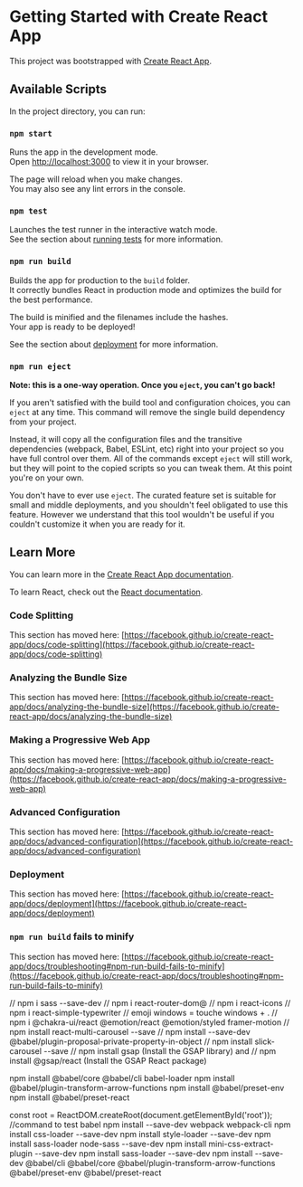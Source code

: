 # Getting Started with Create React App

This project was bootstrapped with [Create React App](https://github.com/facebook/create-react-app).

## Available Scripts

In the project directory, you can run:

### `npm start`

Runs the app in the development mode.\
Open [http://localhost:3000](http://localhost:3000) to view it in your browser.

The page will reload when you make changes.\
You may also see any lint errors in the console.

### `npm test`

Launches the test runner in the interactive watch mode.\
See the section about [running tests](https://facebook.github.io/create-react-app/docs/running-tests) for more information.

### `npm run build`

Builds the app for production to the `build` folder.\
It correctly bundles React in production mode and optimizes the build for the best performance.

The build is minified and the filenames include the hashes.\
Your app is ready to be deployed!

See the section about [deployment](https://facebook.github.io/create-react-app/docs/deployment) for more information.

### `npm run eject`

**Note: this is a one-way operation. Once you `eject`, you can't go back!**

If you aren't satisfied with the build tool and configuration choices, you can `eject` at any time. This command will remove the single build dependency from your project.

Instead, it will copy all the configuration files and the transitive dependencies (webpack, Babel, ESLint, etc) right into your project so you have full control over them. All of the commands except `eject` will still work, but they will point to the copied scripts so you can tweak them. At this point you're on your own.

You don't have to ever use `eject`. The curated feature set is suitable for small and middle deployments, and you shouldn't feel obligated to use this feature. However we understand that this tool wouldn't be useful if you couldn't customize it when you are ready for it.

## Learn More

You can learn more in the [Create React App documentation](https://facebook.github.io/create-react-app/docs/getting-started).

To learn React, check out the [React documentation](https://reactjs.org/).

### Code Splitting

This section has moved here: [https://facebook.github.io/create-react-app/docs/code-splitting](https://facebook.github.io/create-react-app/docs/code-splitting)

### Analyzing the Bundle Size

This section has moved here: [https://facebook.github.io/create-react-app/docs/analyzing-the-bundle-size](https://facebook.github.io/create-react-app/docs/analyzing-the-bundle-size)

### Making a Progressive Web App

This section has moved here: [https://facebook.github.io/create-react-app/docs/making-a-progressive-web-app](https://facebook.github.io/create-react-app/docs/making-a-progressive-web-app)

### Advanced Configuration

This section has moved here: [https://facebook.github.io/create-react-app/docs/advanced-configuration](https://facebook.github.io/create-react-app/docs/advanced-configuration)

### Deployment

This section has moved here: [https://facebook.github.io/create-react-app/docs/deployment](https://facebook.github.io/create-react-app/docs/deployment)

### `npm run build` fails to minify

This section has moved here: [https://facebook.github.io/create-react-app/docs/troubleshooting#npm-run-build-fails-to-minify](https://facebook.github.io/create-react-app/docs/troubleshooting#npm-run-build-fails-to-minify)



<!-- 
This React code snippet is designed to create a sticky header that hides when the user scrolls down and shows when the user scrolls up. Let's break down the code to understand how it works:

1. Ref Creation:
const headerRef = useRef(null);
useRef is a React hook that creates a reference to a DOM element. Here, it initializes headerRef to be null initially. This reference will later be attached to the header element in your JSX.

2. useEffect Hook:

useEffect(() => {
  let prevScrollPos = window.scrollY;

useEffect is a React hook that runs side effects in function components. In this case, it runs once when the component mounts (because the dependency array is empty).
let prevScrollPos = window.scrollY; stores the initial scroll position of the window.

3. Scroll Event Listener:

const handleScroll = () => {
  const currentScrollPos = window.scrollY;
  const headerElement = headerRef.current;
  if (!headerElement) {
    return;
  }
  if (prevScrollPos > currentScrollPos) {
    headerElement.style.transform = "translateY(0)";
  } else {
    headerElement.style.transform = "translateY(-200px)";
  }
  prevScrollPos = currentScrollPos;
};

handleScroll is a function that gets called whenever the user scrolls the window.
currentScrollPos stores the current vertical scroll position.
headerElement gets the current DOM element referenced by headerRef.
The function checks if the header element exists. If not, it returns early.
If the previous scroll position (prevScrollPos) is greater than the current scroll position (currentScrollPos), it means the user is scrolling up, so the header should be shown (translateY(0)).
If the previous scroll position is less than the current scroll position, the user is scrolling down, so the header should be hidden (translateY(-200px)).
The previous scroll position is then updated to the current scroll position.

4. Adding and Cleaning Up the Event Listener:
window.addEventListener('scroll', handleScroll);

return () => {
  window.removeEventListener('scroll', handleScroll);
};

window.addEventListener('scroll', handleScroll); adds the handleScroll function as a listener for the scroll event on the window. This means handleScroll will be called whenever the user scrolls.
The return function in useEffect is a cleanup function that removes the scroll event listener when the component unmounts. This prevents memory leaks by ensuring the event listener is removed.

Full Component Example:
Here’s how you might use the above logic in a functional component:

import React, { useRef, useEffect } from 'react';

const StickyHeader = () => {
  const headerRef = useRef(null);

  useEffect(() => {
    let prevScrollPos = window.scrollY;

    const handleScroll = () => {
      const currentScrollPos = window.scrollY;
      const headerElement = headerRef.current;
      if (!headerElement) {
        return;
      }
      if (prevScrollPos > currentScrollPos) {
        headerElement.style.transform = "translateY(0)";
      } else {
        headerElement.style.transform = "translateY(-200px)";
      }
      prevScrollPos = currentScrollPos;
    };

    window.addEventListener('scroll', handleScroll);

    return () => {
      window.removeEventListener('scroll', handleScroll);
    };
  }, []);

  return (
    <header ref={headerRef} style={{ transition: 'transform 0.3s ease' }}>
      {/* Your header content */}
    </header>
  );
};

export default StickyHeader;

    // Header sticky functionality
    // Step one: useRef initialization
    const headerRef = useRef(null);

    // Step two: useEffect Hook
    useEffect(() => {
        let prevScrollPos = window.scrollY;

        // Step three: scroll event listener
        const handleScroll = () => {
        const currentScrollPos = window.scrollY;
        const headerElement = headerRef.current;
        if (!headerElement) {
            return;
        }
        if (prevScrollPos > currentScrollPos) {
            headerElement.style.transform = "translateY(0)";
        } else {
            headerElement.style.transform = "translateY(-200px)";
        }
        prevScrollPos = currentScrollPos;
        };

        // Step four: Adding and cleaning up the event listener
        window.addEventListener('scroll', handleScroll);
        return () => {
        window.removeEventListener('scroll', handleScroll);
        };
    }, []); // Empty dependency array ensures this effect runs only once

 -->

 <!-- 
 THE INDEX JS FILE

import React from 'react';
import ReactDOM from 'react-dom/client';
import './App.css';
import App from './App';
import reportWebVitals from './reportWebVitals';
import { BrowserRouter } from 'react-router-dom';
import {ThemeProvider} from './component/Header/DarkMode';
import { ChakraProvider } from '@chakra-ui/react';
import { AlertProvider } from './component/Main/AlertMessage/AlertContext';
import "slick-carousel/slick/slick.css";
import "slick-carousel/slick/slick-theme.css";

const root = ReactDOM.createRoot(document.getElementById('root'));
root.render( 
  <React.StrictMode>
    <ThemeProvider>
      <BrowserRouter>
        <AlertProvider>
          <ChakraProvider>
            <App />
          </ChakraProvider>
        </AlertProvider>
      </BrowserRouter>
    </ThemeProvider>
  </React.StrictMode>
);
  -->

  <!-- 
  THE APP.js file

  import React from "react";
import Header from './component/Header/Header';
import Home from './component/Main/Home';
import About from './component/Main/About';
import Services from "./component/Main/Services";
import Videos from './component/Main/Videos'; 
import Contact from './component/Main/Contact';
import Footer from "./component/Footer/Footer";
import { Routes, Route } from 'react-router-dom';
import { useTheme } from './component/Header/DarkMode';
import ScrollingText from "./component/Main/ScrollingText";
import Alert from "./component/Main/AlertMessage/Alert";

function App() {
  const { theme } = useTheme();
  return (
        <main className={`container ${theme === 'light' ? 'dark-mode' : 'light'}`}>
          <Header />
          <Routes>        
            <Route path="/" element={<Home />} /> 
            <Route path="/home" element={<Home />} />
            <Route path="/about" element={<About />} />
            <Route path="/services" element={<Services />} />
            <Route path="/videos" element={<Videos />} />
            <Route path="/contact" element={<Contact />} />
          </Routes>
          <ScrollingText/>
          {/* <About/> */}
          {/* <Services/> */}
          {/* <Videos/> */}
          {/* <Contact/> */}
          <Footer />
          <Alert/>          
        </main>
  ) 
}
THIS IS THE STRUCTURE FOR MULTIPLE PAGES
   -->

   <!-- 
   Header js file

   import { useState, useEffect } from 'react';
import navbarItems from './Data/Data'; // Importing navbarItems from data.js
import { FaBars, FaXmark } from "react-icons/fa6";
import { Link, NavLink } from 'react-router-dom';
import SocialMedia from './SocialMedia';
import LogoImage from './Images/1.png';
import Switch from './Switch';
import { useTheme } from './DarkMode';
import './HeaderSass/index_header.css';


export default function Header() {

    const { theme } = useTheme();

    // we create a useState and initialize the MobileMenuOpen to false
    const [mobileMenuOpen, setMobileMenuOpen] = useState(false);
    // we initialize the hamburgerColor to black
    const [hamburgerColor, setHamburgerColor] = useState(theme === 'light' ? '#ffffff' : '#000000');
    // Store the initial hamburger color
    const initialHamburgerColor = theme === 'light' ? '#ffffff' : '#000000';
    // we initialize the show icon to false
    const [showIcon, setShowIcon] = useState(false);

    // with this function we change me menu on click
    const handleHamburger = ()=>{
        setMobileMenuOpen(!mobileMenuOpen);
        // NOTE: onclick we change not the hamburgerColor but  "mobileMenuOpen" inside the setHamburgerColor function to change it color
        setHamburgerColor(mobileMenuOpen ? initialHamburgerColor : '#ffffff');
    }

    // This function remove the menu on clicking an element
    const handleNavLink = () => {
        if (window.innerWidth < 768) {
            setMobileMenuOpen(false); // Close the mobile menu when a navigation item is clicked
        }
    }

    // useEffect to handle the navigation element's icon
    useEffect(()=>{
        const handleResize = () =>{
            if(window.innerWidth < 768){
                setShowIcon(true);
            } else{
                setShowIcon(false);
            }
        }

        window.addEventListener("resize", handleResize);
        return () => window.removeEventListener("resize", handleResize);
    }, [])

    
    return (
        <div className={`Header ${theme === 'light' ? 'dark-mode' : 'light'}`} >

            {/* logo */}
            <div className='Header__logo'>
                <Link to='/home' className="LinkName">
                    <img className="Header__logo__picture" src={LogoImage} alt="photo_logo" />
                    <h3 className="Header__logo__name">
                        Spencer.
                    </h3>
                </Link>
            </div>

            {/* navigation */}
            {/* to show the menu on click we  create a function on nav element */}
            <nav className={`Header__navbar ${mobileMenuOpen ? 'open' : ''}`}>
                <ul>
                    {navbarItems.map(item => (
                        <li key={item.id}>
                            <NavLink 
                                to={item.url}
                                title={item.title}
                                onClick={handleNavLink} // Call handleNavLink when a navigation item is clicked
                            >
                                {/* this code show/hide this icon on small and wide devices */}
                                {showIcon && <span>{item.icon}</span>}
                                <span>{item.title}</span>
                            </NavLink>
                        </li>
                    ))}
                </ul>
                {/* social-media */}
                <SocialMedia />
            </nav>

            {/* button */}
            <div className='Header__contact'>
                <Switch/>
                    <NavLink className="Header__contact__contactMe" to='/contact'>
                        <button>Contact</button>
                    </NavLink>
                <button className="Header__contact__hamburgerBtn" onClick={handleHamburger}>
                    {mobileMenuOpen ? <FaXmark color={hamburgerColor} /> : <FaBars color={initialHamburgerColor} />}
                </button>
            </div>
        </div>
    );
}
    -->
<!-- 
TO LINK THE FRONTEND AND BACKEND

Pour démarrer à la fois votre frontend et votre backend, vous pouvez utiliser concurrently que vous avez déjà dans vos dépendances. Vous devrez créer des scripts pour démarrer le serveur backend et le client frontend.

Pour le développement(lancer le frontend and backend)
npm start 

Pour la production (lancer le frontend and backend)
npm run start:backend:prod
npm run start:frontend
 -->

 <!-- 
 script initial:
    "build": "react-scripts build",
    "test": "react-scripts test",
    "eject": "react-scripts eject"
  -->

  

// npm i sass --save-dev
// npm i react-router-dom@
// npm i react-icons
// npm i react-simple-typewriter
// emoji windows = touche windows + .
// npm i @chakra-ui/react @emotion/react @emotion/styled framer-motion
// npm install react-multi-carousel --save
// npm install --save-dev @babel/plugin-proposal-private-property-in-object
// npm install slick-carousel --save
// npm install gsap (Install the GSAP library) and 
// npm install @gsap/react (Install the GSAP React package)

npm install @babel/core @babel/cli babel-loader
npm install @babel/plugin-transform-arrow-functions
npm install @babel/preset-env
npm install @babel/preset-react

const root = ReactDOM.createRoot(document.getElementById('root')); //command to test babel
npm install --save-dev webpack webpack-cli
npm install css-loader --save-dev
npm install style-loader --save-dev
npm install sass-loader node-sass --save-dev
npm install mini-css-extract-plugin --save-dev
npm install sass-loader --save-dev
npm install --save-dev @babel/cli @babel/core @babel/plugin-transform-arrow-functions @babel/preset-env @babel/preset-react
<!-- package.json
"scripts": {
    "start": "react-scripts start",
    "build": "react-scripts build",
    "test": "react-scripts test",
    "eject": "react-scripts eject"
  },
  "babel": {
    "presets": [
      "@babel/preset-react",
      "@babel/preset-env"
    ]
  },
 -->
